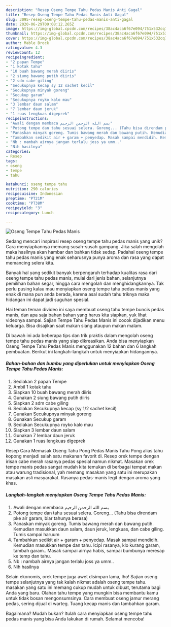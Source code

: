 ```yaml
---
description: "Resep Oseng Tempe Tahu Pedas Manis Anti Gagal"
title: "Resep Oseng Tempe Tahu Pedas Manis Anti Gagal"
slug: 3095-resep-oseng-tempe-tahu-pedas-manis-anti-gagal
date: 2020-06-29T09:08:12.265Z
image: https://img-global.cpcdn.com/recipes/38ac4aca6f67e094/751x532cq70/oseng-tempe-tahu-pedas-manis-foto-resep-utama.jpg
thumbnail: https://img-global.cpcdn.com/recipes/38ac4aca6f67e094/751x532cq70/oseng-tempe-tahu-pedas-manis-foto-resep-utama.jpg
cover: https://img-global.cpcdn.com/recipes/38ac4aca6f67e094/751x532cq70/oseng-tempe-tahu-pedas-manis-foto-resep-utama.jpg
author: Mable Brock
ratingvalue: 4.3
reviewcount: 12
recipeingredient:
- "2 papan Tempe"
- "1 kotak tahu"
- "10 buah bawang merah diiris"
- "2 siung bawang putih diiris"
- "2 sdm cabe giling"
- "Secukupnya kecap sy 12 sachet kecil"
- "Secukupnya minyak goreng"
- "Secukup garam"
- "Secukupnya royko kalo mau"
- "3 lembar daun salam"
- "7 lembar daun jeruk"
- "1 ruas lengkuas digeprek"
recipeinstructions:
- "Awali dengan membaca بسم الله الرحمن الرحيم"
- "Potong tempe dan tahu sesuai selera. Goreng... (Tahu bisa direndam pke air garam, biar tahunya berasa)"
- "Panaskan minyak goreng. Tumis bawang merah dan bawang putih. Kemudian masukkan daun salam, daun jeruk, lengkuas, dan cabe giling. Tumis sampai haruum"
- "Tambahkan sedikit air + garam + penyedap. Masak sampai mendidih. Kemudian masukkan tempe dan tahu. Icipi rasanya, klo kurang garam, tambah garam.. Masak sampai airnya habis, sampai bumbunya meresap ke temp dan tahu."
- "Nb : nambah airnya jangan terlalu joss ya umm.."
- "Nih hasilnya"
categories:
- Resep
tags:
- oseng
- tempe
- tahu

katakunci: oseng tempe tahu 
nutrition: 290 calories
recipecuisine: Indonesian
preptime: "PT21M"
cooktime: "PT38M"
recipeyield: "3"
recipecategory: Lunch

---
```



![Oseng Tempe Tahu Pedas Manis](https://img-global.cpcdn.com/recipes/38ac4aca6f67e094/751x532cq70/oseng-tempe-tahu-pedas-manis-foto-resep-utama.jpg)

Sedang mencari inspirasi resep oseng tempe tahu pedas manis yang unik? Cara menyiapkannya memang susah-susah gampang. Jika salah mengolah maka hasilnya akan hambar dan bahkan tidak sedap. Padahal oseng tempe tahu pedas manis yang enak seharusnya punya aroma dan rasa yang dapat memancing selera kita.

Banyak hal yang sedikit banyak berpengaruh terhadap kualitas rasa dari oseng tempe tahu pedas manis, mulai dari jenis bahan, selanjutnya pemilihan bahan segar, hingga cara mengolah dan menghidangkannya. Tak perlu pusing kalau mau menyiapkan oseng tempe tahu pedas manis yang enak di mana pun anda berada, karena asal sudah tahu triknya maka hidangan ini dapat jadi suguhan spesial.

Hai teman teman divideo ini saya membuat oseng tahu tempe buncis pedas manis, dan apa saja bahan bahan yang harus kita siapkan, yuk lihat videonya sampai. Sajian Tempe Tahu Pedas Manis ini cocok dijadikan menu keluarga. Bisa disajikan saat makan siang ataupun makan malam.


Di bawah ini ada beberapa tips dan trik praktis dalam mengolah oseng tempe tahu pedas manis yang siap dikreasikan. Anda bisa menyiapkan Oseng Tempe Tahu Pedas Manis menggunakan 12 bahan dan 6 langkah pembuatan. Berikut ini langkah-langkah untuk menyiapkan hidangannya.

<!--inarticleads1-->

##### Bahan-bahan dan bumbu yang diperlukan untuk menyiapkan Oseng Tempe Tahu Pedas Manis:

1. Sediakan 2 papan Tempe
1. Ambil 1 kotak tahu
1. Siapkan 10 buah bawang merah diiris
1. Gunakan 2 siung bawang putih diiris
1. Siapkan 2 sdm cabe giling
1. Sediakan Secukupnya kecap (sy 1/2 sachet kecil)
1. Gunakan Secukupnya minyak goreng
1. Gunakan Secukup garam
1. Sediakan Secukupnya royko kalo mau
1. Siapkan 3 lembar daun salam
1. Gunakan 7 lembar daun jeruk
1. Gunakan 1 ruas lengkuas digeprek


Resep Cara Memasak Oseng Tahu Pong Pedas Manis Tahu Pong alias tahu kopong menjadi salah satu makanan favorit di. Resep orek tempe dengan irisan cabe merah rasanya pedas spesial namun nikmat. Masakan orek tempe manis pedas sangat mudah kita temukan di berbagai tempat makan atau warung tradisional, yah memang masakan yang satu ini merupakan masakan asli masyarakat. Rasanya pedas-manis legit dengan aroma yang khas. 

<!--inarticleads2-->

##### Langkah-langkah menyiapkan Oseng Tempe Tahu Pedas Manis:

1. Awali dengan membaca بسم الله الرحمن الرحيم
1. Potong tempe dan tahu sesuai selera. Goreng... (Tahu bisa direndam pke air garam, biar tahunya berasa)
1. Panaskan minyak goreng. Tumis bawang merah dan bawang putih. Kemudian masukkan daun salam, daun jeruk, lengkuas, dan cabe giling. Tumis sampai haruum
1. Tambahkan sedikit air + garam + penyedap. Masak sampai mendidih. Kemudian masukkan tempe dan tahu. Icipi rasanya, klo kurang garam, tambah garam.. Masak sampai airnya habis, sampai bumbunya meresap ke temp dan tahu.
1. Nb : nambah airnya jangan terlalu joss ya umm..
1. Nih hasilnya


Selain ekonomis, orek tempe juga awet disimpan lama, lho! Sajian oseng tempe selanjutnya yang tak kalah nikmat adalah oseng tempe tahu. masakan yang satu ini memang cukup mudah untuk dibuat, terutama bagi Anda yang baru. Olahan tahu tempe yang mungkin bisa membantu kamu untuk tidak bosan mengonsumsinya. Cara membuat oseng jamur merang pedas, sering dijual di warteg. Tuang kecap manis dan tambahkan garam. 

Bagaimana? Mudah bukan? Itulah cara menyiapkan oseng tempe tahu pedas manis yang bisa Anda lakukan di rumah. Selamat mencoba!
